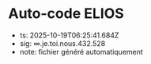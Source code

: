 # Auto-code ELIOS
- ts: 2025-10-19T06:25:41.684Z
- sig: ∞.je.toi.nous.432.528
- note: fichier généré automatiquement